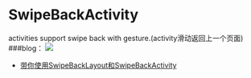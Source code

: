 # SwipeBackActivity
activities support swipe back with gesture.(activity滑动返回上一个页面)
###blog：
![](http://upload-images.jianshu.io/upload_images/1833901-a97433b5705a34cd.jpg?imageMogr2/auto-orient/strip%7CimageView2/2/w/1240)
+ [带你使用SwipeBackLayout和SwipeBackActivity](http://www.jianshu.com/p/92b884d8471c)
